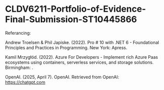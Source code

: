 # CLDV6211-Portfolio-of-Evidence-Final-Submission-ST10445866

Referancing:

Andrew Troelsen & Phil Japiske. (2022). Pro # 10 with .NET 6 - Foundational Principles and Practices in Programming. New York: Apress.

Kamil Mrzygłód. (2022). Azure For Developers - Implement rich Azure Paas ecosystems using containers, serverless services, and storage solutions. Birmingham: <packt>.

OpenAI. (2025, April 7). OpenAI. Retrieved from OpenAI: https://chatgpt.com
